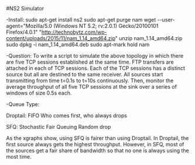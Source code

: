 #NS2 Simulator

-Install:
sudo apt-get install ns2
sudo apt-get purge nam
wget --user-agent="Mozilla/5.0 (Windows NT 5.2; rv:2.0.1) Gecko/20100101 Firefox/4.0.1" "http://technobytz.com/wp-content/uploads/2015/11/nam_1.14_amd64.zip"
unzip nam_1.14_amd64.zip
sudo dpkg -i nam_1.14_amd64.deb
sudo apt-mark hold nam

-Question:
To write a script to simulate the above topology in which there are five TCP sessions established at the same time. FTP transfers are attached in each of TCP sessions. Each of the TCP sessions has a distinct source but all are destined to the same receiver. All sources start transmitting from time t=0.1s to t=10s continuously. Then, monitor the average throughput of all five TCP sessions at the sink over a series of windows of size 0.5s each. 

-Queue Type:

Droptail: FIFO
	Who comes first, who always drops

SFQ: Stochastic Fair Queuing
	Random drop

As the xgraphs show, using SFQ is fairer than using Droptail. In Droptail, the first source always gets the highest throughput. However, in SFQ, most of the sources get a fair share of bandwidth so that no one is always using the most time.
